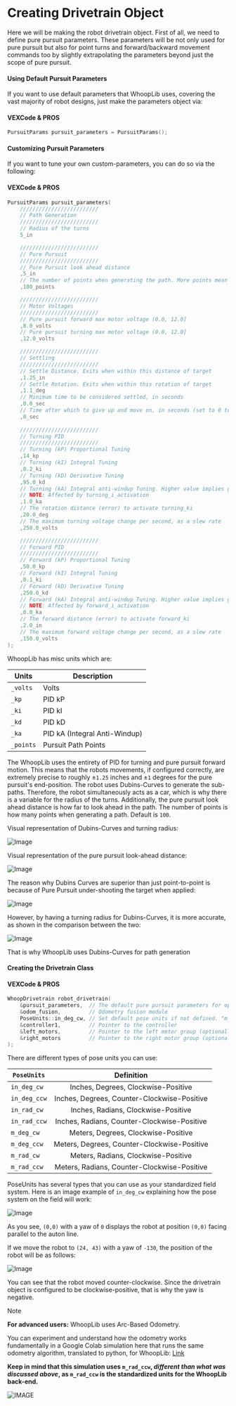 # Creating Drivetrain Object

Here we will be making the robot drivetrain object. First of all, we need to define pure pursuit parameters. These parameters will be not only used for pure pursuit but also for point turns and forward/backward movement commands too by slightly extrapolating the parameters beyond just the scope of pure pursuit.

<!-- tabs:start -->

#### **Using Default Pursuit Parameters**


If you want to use default parameters that WhoopLib uses, covering the vast majority of robot designs, just make the parameters object via:

<!-- tabs:start -->

#### **VEXCode & PROS**

```cpp
PursuitParams pursuit_parameters = PursuitParams();
```

<!-- tabs:end -->

#### **Customizing Pursuit Parameters**

If you want to tune your own custom-parameters, you can do so via the following:

<!-- tabs:start -->

#### **VEXCode & PROS**

```cpp
PursuitParams pursuit_parameters(
    /////////////////////////
    // Path Generation
    /////////////////////////
    // Radius of the turns
    5_in 

    /////////////////////////
    // Pure Pursuit
    /////////////////////////
    // Pure Pursuit look ahead distance
    ,5_in
    // The number of points when generating the path. More points mean higher detail of the path, but at a higher computational cost
    ,100_points 

    /////////////////////////
    // Motor Voltages
    /////////////////////////
    // Pure pursuit forward max motor voltage (0.0, 12.0]
    ,8.0_volts
    // Pure pursuit turning max motor voltage (0.0, 12.0]
    ,12.0_volts

    /////////////////////////
    // Settling
    /////////////////////////
    // Settle Distance. Exits when within this distance of target
    ,1.25_in
    // Settle Rotation. Exits when within this rotation of target
    ,1.1_deg
    // Minimum time to be considered settled, in seconds
    ,0.0_sec
    // Time after which to give up and move on, in seconds (set to 0 to disable)
    ,0_sec
    
    /////////////////////////
    // Turning PID
    /////////////////////////
    // Turning (kP) Proportional Tuning
    ,14_kp
    // Turning (kI) Integral Tuning
    ,0.2_ki
    // Turning (kD) Derivative Tuning
    ,95.0_kd
    // Turning (kA) Integral anti-windup Tuning. Higher value implies greater anti-windup near 0. 
    // NOTE: Affected by turning_i_activation
    ,1.0_ka
    // The rotation distance (error) to activate turning_ki
    ,20.0_deg
    // The maximum turning voltage change per second, as a slew rate
    ,250.0_volts

    /////////////////////////
    // Forward PID
    /////////////////////////
    // Forward (kP) Proportional Tuning
    ,50.0_kp
    // Forward (kI) Integral Tuning
    ,0.1_ki
    // Forward (kD) Derivative Tuning
    ,250.0_kd
    // Forward (kA) Integral anti-windup Tuning. Higher value implies greater anti-windup near 0. 
    // NOTE: Affected by forward_i_activation
    ,0.0_ka
    // The forward distance (error) to activate forward_ki
    ,2.0_in
    // The maximum forward voltage change per second, as a slew rate
    ,150.0_volts
);
```

<!-- tabs:end -->

WhoopLib has misc units which are:

| Units | Description |
| --- | --- |
| `_volts` | Volts |
| `_kp` | PID kP |
| `_ki` | PID kI |
| `_kd` | PID kD |
| `_ka` | PID kA (Integral Anti-Windup)|
| `_points` | Pursuit Path Points |

The WhoopLib uses the entirety of PID for turning and pure pursuit forward motion. This means that the robots movements, if configured correctly, are extremely precise to roughly ±```1.25``` inches and ±```1``` degrees for the pure pursuit's end-position. The robot uses Dubins-Curves to generate the sub-paths. Therefore, the robot simultaneously acts as a car, which is why there is a variable for the radius of the turns. Additionally, the pure pursuit look ahead distance is how far to look ahead in the path. The number of points is how many points when generating a path. Default is ```100```.

Visual representation of Dubins-Curves and turning radius:

![Image](../images/Dubins.png)

Visual representation of the pure pursuit look-ahead distance:

![Image](../images/PurePursuit.png)

The reason why Dubins Curves are superior than just point-to-point is because of Pure Pursuit under-shooting the target when applied:

![Image](../images/PurePursuitP2P.png)

However, by having a turning radius for Dubins-Curves, it is more accurate, as shown in the comparison between the two:

![Image](../images/DubinsvsEuclidian.png)

That is why WhoopLib uses Dubins-Curves for path generation

<!-- tabs:end -->

#### Creating the Drivetrain Class

<!-- tabs:start -->

#### **VEXCode & PROS**

```cpp
WhoopDrivetrain robot_drivetrain(
    &pursuit_parameters,  // The default pure pursuit parameters for operating the robot in autonomous
    &odom_fusion,         // Odometry fusion module
    PoseUnits::in_deg_cw, // Set default pose units if not defined. "m_deg_cw" means "meters, degrees, clockwise-positive yaw", "in_deg_ccw" means "inches, degrees, counter-clockwise-positive yaw", and so forth.
    &controller1,         // Pointer to the controller
    &left_motors,         // Pointer to the left motor group (optionally can be a list of motors as well)
    &right_motors         // Pointer to the right motor group (optionally can be a list of motors as well)
);
```

<!-- tabs:end -->

There are different types of pose units you can use:

| ```PoseUnits```     | Definition | 
|----------|:--------:|
| ```in_deg_cw```    | Inches, Degrees, Clockwise-Positive     |
| ```in_deg_ccw```    | Inches, Degrees, Counter-Clockwise-Positive     |
| ```in_rad_cw```    | Inches, Radians, Clockwise-Positive     |
| ```in_rad_ccw```    | Inches, Radians, Counter-Clockwise-Positive     |
| ```m_deg_cw```    | Meters, Degrees, Clockwise-Positive     |
| ```m_deg_ccw```    | Meters, Degrees, Counter-Clockwise-Positive     |
| ```m_rad_cw```    | Meters, Radians, Clockwise-Positive     |
| ```m_rad_ccw```    | Meters, Radians, Counter-Clockwise-Positive     |

PoseUnits has several types that you can use as your standardized field system. Here is an image example of ```in_deg_cw``` explaining how the pose system on the field will work:

![Image](../images/OdomUnits.png)

As you see, ```(0,0)``` with a yaw of ```0``` displays the robot at position ```(0,0)``` facing parallel to the auton line.

If we move the robot to ```(24, 43)``` with a yaw of ```-130```, the position of the robot will be as follows:

![Image](../images/OdomUnitsExample.png)

You can see that the robot moved counter-clockwise. Since the drivetrain object is configured to be clockwise-positive, that is why the yaw is negative.

> [!NOTE]
> **For advanced users:**
> WhoopLib uses Arc-Based Odometry.
>
> You can experiment and understand how the odometry works fundamentally in a Google Colab simulation here that runs the same odometry algorithm, translated to python, for WhoopLib: [Link](https://colab.research.google.com/drive/1I8B1reBHYpIm5ouvHNZfJpyALnaH1iP1?usp=sharing#scrollTo=Fkxq6NiFp4v2)
>
> **Keep in mind that this simulation uses `m_rad_ccw`, _different than what was discussed above_, as `m_rad_ccw` is the standardized units for the WhoopLib back-end.**
>
> ![IMAGE](../images/trajectory.gif)